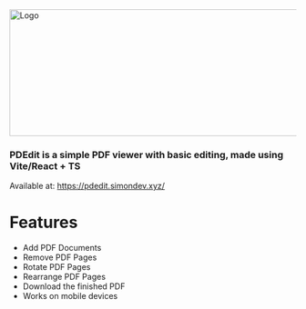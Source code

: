 <img width="589" height="223" alt="Logo" src="https://github.com/user-attachments/assets/7e6c5053-d4fb-4516-91d4-e9fbb91b7463" />

### PDEdit is a simple PDF viewer with basic editing, made using Vite/React + TS
Available at: https://pdedit.simondev.xyz/
# Features
- Add PDF Documents
- Remove PDF Pages
- Rotate PDF Pages
- Rearrange PDF Pages
- Download the finished PDF
- Works on mobile devices
